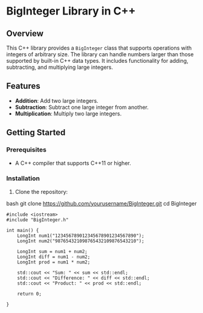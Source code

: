 # BigInteger Library in C++

## Overview

This C++ library provides a `BigInteger` class that supports operations with integers of arbitrary size. The library can handle numbers larger than those supported by built-in C++ data types. It includes functionality for adding, subtracting, and multiplying large integers.

## Features

- **Addition**: Add two large integers.
- **Subtraction**: Subtract one large integer from another.
- **Multiplication**: Multiply two large integers.

## Getting Started

### Prerequisites

- A C++ compiler that supports C++11 or higher.

### Installation

1. Clone the repository:


bash
git clone https://github.com/yourusername/BigInteger.git
cd BigInteger

```
#include <iostream>
#include "BigInteger.h"

int main() {
    LongInt num1("123456789012345678901234567890");
    LongInt num2("987654321098765432109876543210");

    LongInt sum = num1 + num2;
    LongInt diff = num1 - num2;
    LongInt prod = num1 * num2;

    std::cout << "Sum: " << sum << std::endl;
    std::cout << "Difference: " << diff << std::endl;
    std::cout << "Product: " << prod << std::endl;

    return 0;

}
```
